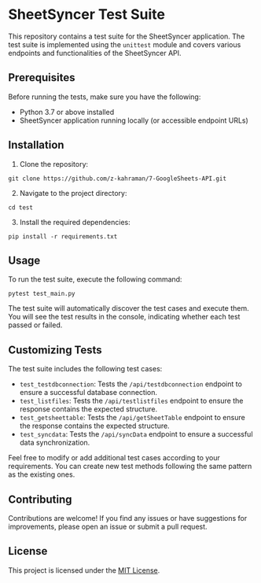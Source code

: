 # SheetSyncer Test Suite

This repository contains a test suite for the SheetSyncer application. The test suite is implemented using the `unittest` module and covers various endpoints and functionalities of the SheetSyncer API.

## Prerequisites

Before running the tests, make sure you have the following:

- Python 3.7 or above installed
- SheetSyncer application running locally (or accessible endpoint URLs)

## Installation

1. Clone the repository:

```shell
git clone https://github.com/z-kahraman/7-GoogleSheets-API.git
```

2. Navigate to the project directory:

```shell
cd test
```

3. Install the required dependencies:

```shell
pip install -r requirements.txt
```

## Usage

To run the test suite, execute the following command:

```shell
pytest test_main.py
```

The test suite will automatically discover the test cases and execute them. You will see the test results in the console, indicating whether each test passed or failed.

## Customizing Tests

The test suite includes the following test cases:

- `test_testdbconnection`: Tests the `/api/testdbconnection` endpoint to ensure a successful database connection.
- `test_listfiles`: Tests the `/api/testlistfiles` endpoint to ensure the response contains the expected structure.
- `test_getsheettable`: Tests the `/api/getSheetTable` endpoint to ensure the response contains the expected structure.
- `test_syncdata`: Tests the `/api/syncData` endpoint to ensure a successful data synchronization.

Feel free to modify or add additional test cases according to your requirements. You can create new test methods following the same pattern as the existing ones.

## Contributing

Contributions are welcome! If you find any issues or have suggestions for improvements, please open an issue or submit a pull request.

## License

This project is licensed under the [MIT License](LICENSE).
